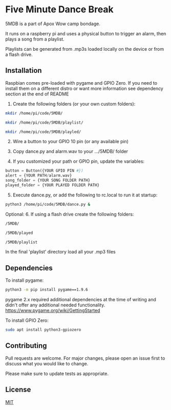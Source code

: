 # Five Minute Dance Break

5MDB is a part of Apox Wow camp bondage.  

It runs on a raspberry pi and uses a physical button to trigger an alarm, then plays a song from a playlist.

Playlists can be generated from .mp3s loaded locally on the device or from a flash drive.
## Installation
Raspbian comes pre-loaded with pygame and GPIO Zero.  If you need to install them on a different distro or want more information see dependency section at the end of README
1. Create the following folders (or your own custom folders):
```bash
mkdir /home/pi/code/5MDB/
```
```bash
mkdir /home/pi/code/5MDB/playlist/
```
```bash
mkdir /home/pi/code/5MDB/playled/
```
2. Wire a button to your GPIO 10 pin (or any available pin)
   

3. Copy dance.py and alarm.wav to your .../5MDB/ folder
   

4. If you customized your path or GPIO pin, update the variables:
```python
button = Button({YOUR GPIO PIN #})
alert = {YOUR PATH/alarm.wav}
song_folder = {YOUR SONG FOLDER PATH}
played_folder = {YOUR PLAYED FOLDER PATH}
```

5. Execute dance.py, or add the following to rc.local to run it at startup:
```bash
python3 /home/pi/code/5MDB/dance.py &
```
Optional:
6. If using a flash drive create the following folders:
```bash
/5MDB/
```
```bash
/5MDB/played
```
```bash
/5MDB/playlist
```
In the final 'playlist' directory load all your .mp3 files

## Dependencies
To install pygame:
```bash
python3 -m pip install pygame==1.9.6
```
pygame 2.x required additional dependencies at the time of writing and didn't offer any additional needed functionality.
https://www.pygame.org/wiki/GettingStarted

To install GPIO Zero:
```bash
sudo apt install python3-gpiozero
```


## Contributing
Pull requests are welcome. For major changes, please open an issue first to discuss what you would like to change.

Please make sure to update tests as appropriate.

## License
[MIT](https://choosealicense.com/licenses/mit/)